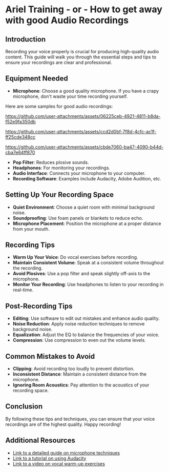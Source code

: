 # Ariel Training - or - How to get away with good Audio Recordings

## Introduction
Recording your voice properly is crucial for producing high-quality audio content. This guide will walk you through the essential steps and tips to ensure your recordings are clear and professional.

## Equipment Needed
- **Microphone**: Choose a good quality microphone. If you have a crapy microphone, don't waste your time recording yourself.

Here are some samples for good audio recordings:
 

https://github.com/user-attachments/assets/06225ceb-4921-4811-b8da-f52e9fa350db

https://github.com/user-attachments/assets/ccd2d0bf-7f8d-4cfc-ac1f-ff25cde348cc

https://github.com/user-attachments/assets/cbde7060-ba47-4090-b44d-cba7e64ff870


- **Pop Filter**: Reduces plosive sounds.
- **Headphones**: For monitoring your recordings.
- **Audio Interface**: Connects your microphone to your computer.
- **Recording Software**: Examples include Audacity, Adobe Audition, etc.

## Setting Up Your Recording Space
- **Quiet Environment**: Choose a quiet room with minimal background noise.
- **Soundproofing**: Use foam panels or blankets to reduce echo.
- **Microphone Placement**: Position the microphone at a proper distance from your mouth.

## Recording Tips
- **Warm Up Your Voice**: Do vocal exercises before recording.
- **Maintain Consistent Volume**: Speak at a consistent volume throughout the recording.
- **Avoid Plosives**: Use a pop filter and speak slightly off-axis to the microphone.
- **Monitor Your Recording**: Use headphones to listen to your recording in real-time.

## Post-Recording Tips
- **Editing**: Use software to edit out mistakes and enhance audio quality.
- **Noise Reduction**: Apply noise reduction techniques to remove background noise.
- **Equalization**: Adjust the EQ to balance the frequencies of your voice.
- **Compression**: Use compression to even out the volume levels.

## Common Mistakes to Avoid
- **Clipping**: Avoid recording too loudly to prevent distortion.
- **Inconsistent Distance**: Maintain a consistent distance from the microphone.
- **Ignoring Room Acoustics**: Pay attention to the acoustics of your recording space.

## Conclusion
By following these tips and techniques, you can ensure that your voice recordings are of the highest quality. Happy recording!

## Additional Resources
- [Link to a detailed guide on microphone techniques](#)
- [Link to a tutorial on using Audacity](#)
- [Link to a video on vocal warm-up exercises](#)
